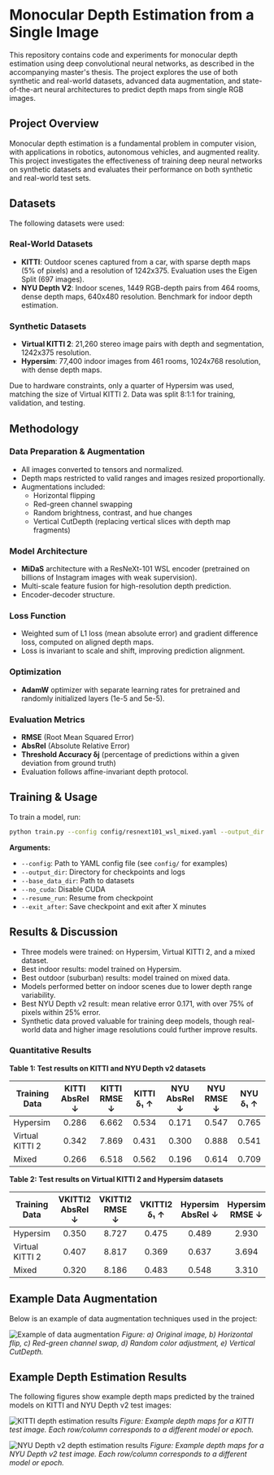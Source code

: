 # Monocular Depth Estimation from a Single Image

This repository contains code and experiments for monocular depth estimation using deep convolutional neural networks, as described in the accompanying master's thesis. The project explores the use of both synthetic and real-world datasets, advanced data augmentation, and state-of-the-art neural architectures to predict depth maps from single RGB images.

## Project Overview

Monocular depth estimation is a fundamental problem in computer vision, with applications in robotics, autonomous vehicles, and augmented reality. This project investigates the effectiveness of training deep neural networks on synthetic datasets and evaluates their performance on both synthetic and real-world test sets.

## Datasets

The following datasets were used:

### Real-World Datasets
- **KITTI**: Outdoor scenes captured from a car, with sparse depth maps (5% of pixels) and a resolution of 1242x375. Evaluation uses the Eigen Split (697 images).
- **NYU Depth V2**: Indoor scenes, 1449 RGB-depth pairs from 464 rooms, dense depth maps, 640x480 resolution. Benchmark for indoor depth estimation.

### Synthetic Datasets
- **Virtual KITTI 2**: 21,260 stereo image pairs with depth and segmentation, 1242x375 resolution.
- **Hypersim**: 77,400 indoor images from 461 rooms, 1024x768 resolution, with dense depth maps.

Due to hardware constraints, only a quarter of Hypersim was used, matching the size of Virtual KITTI 2. Data was split 8:1:1 for training, validation, and testing.

## Methodology

### Data Preparation & Augmentation
- All images converted to tensors and normalized.
- Depth maps restricted to valid ranges and images resized proportionally.
- Augmentations included:
  - Horizontal flipping
  - Red-green channel swapping
  - Random brightness, contrast, and hue changes
  - Vertical CutDepth (replacing vertical slices with depth map fragments)

### Model Architecture
- **MiDaS** architecture with a ResNeXt-101 WSL encoder (pretrained on billions of Instagram images with weak supervision).
- Multi-scale feature fusion for high-resolution depth prediction.
- Encoder-decoder structure.

### Loss Function
- Weighted sum of L1 loss (mean absolute error) and gradient difference loss, computed on aligned depth maps.
- Loss is invariant to scale and shift, improving prediction alignment.

### Optimization
- **AdamW** optimizer with separate learning rates for pretrained and randomly initialized layers (1e-5 and 5e-5).

### Evaluation Metrics
- **RMSE** (Root Mean Squared Error)
- **AbsRel** (Absolute Relative Error)
- **Threshold Accuracy δj** (percentage of predictions within a given deviation from ground truth)
- Evaluation follows affine-invariant depth protocol.

## Training & Usage

To train a model, run:
```bash
python train.py --config config/resnext101_wsl_mixed.yaml --output_dir ./output
```

**Arguments:**
- `--config`: Path to YAML config file (see `config/` for examples)
- `--output_dir`: Directory for checkpoints and logs
- `--base_data_dir`: Path to datasets
- `--no_cuda`: Disable CUDA
- `--resume_run`: Resume from checkpoint
- `--exit_after`: Save checkpoint and exit after X minutes

## Results & Discussion

- Three models were trained: on Hypersim, Virtual KITTI 2, and a mixed dataset.
- Best indoor results: model trained on Hypersim.
- Best outdoor (suburban) results: model trained on mixed data.
- Models performed better on indoor scenes due to lower depth range variability.
- Best NYU Depth v2 result: mean relative error 0.171, with over 75% of pixels within 25% error.
- Synthetic data proved valuable for training deep models, though real-world data and higher image resolutions could further improve results.

### Quantitative Results

**Table 1: Test results on KITTI and NYU Depth v2 datasets**

| Training Data     | KITTI AbsRel ↓ | KITTI RMSE ↓ | KITTI δ₁ ↑ | NYU AbsRel ↓ | NYU RMSE ↓ | NYU δ₁ ↑ |
|------------------|:--------------:|:------------:|:----------:|:------------:|:----------:|:--------:|
| Hypersim         |     0.286      |    6.662     |   0.534    |    0.171     |   0.547    |  0.765   |
| Virtual KITTI 2  |     0.342      |    7.869     |   0.431    |    0.300     |   0.888    |  0.541   |
| Mixed            |     0.266      |    6.518     |   0.562    |    0.196     |   0.614    |  0.709   |

**Table 2: Test results on Virtual KITTI 2 and Hypersim datasets**

| Training Data     | VKITTI2 AbsRel ↓ | VKITTI2 RMSE ↓ | VKITTI2 δ₁ ↑ | Hypersim AbsRel ↓ | Hypersim RMSE ↓ | Hypersim δ₁ ↑ |
|------------------|:----------------:|:--------------:|:------------:|:-----------------:|:---------------:|:-------------:|
| Hypersim         |      0.350       |     8.727      |    0.475     |      0.489        |     2.930       |    0.539      |
| Virtual KITTI 2  |      0.407       |     8.817      |    0.369     |      0.637        |     3.694       |    0.421      |
| Mixed            |      0.320       |     8.186      |    0.483     |      0.548        |     3.310       |    0.486      |

## Example Data Augmentation

Below is an example of data augmentation techniques used in the project:

![Example of data augmentation](./augmentation_example.jpg)
*Figure: a) Original image, b) Horizontal flip, c) Red-green channel swap, d) Random color adjustment, e) Vertical CutDepth.*

## Example Depth Estimation Results

The following figures show example depth maps predicted by the trained models on KITTI and NYU Depth v2 test images:

![KITTI depth estimation results](./kitti_depth_results.jpg)
*Figure: Example depth maps for a KITTI test image. Each row/column corresponds to a different model or epoch.*

![NYU Depth v2 depth estimation results](./nyu_depth_results.jpg)
*Figure: Example depth maps for a NYU Depth v2 test image. Each row/column corresponds to a different model or epoch.*
